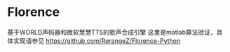 # Florence
基于WORLD声码器和微软慧慧TTS的歌声合成引擎 
这里是matlab算法验证，具体实现请参见 
https://github.com/RerangeZ/Florence-Python
